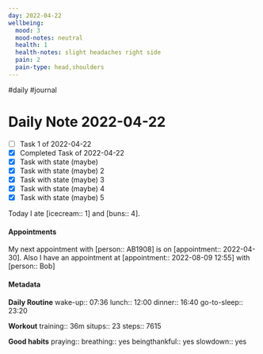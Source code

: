 ```yaml
---
day: 2022-04-22
wellbeing:
  mood: 3
  mood-notes: neutral
  health: 1
  health-notes: slight headaches right side
  pain: 2
  pain-type: head,shoulders
---
```

#daily #journal

# Daily Note 2022-04-22

- [ ] Task 1 of 2022-04-22
- [x] Completed Task of 2022-04-22
- [x] Task with state (maybe)
- [x] Task with state (maybe) 2
- [x] Task with state (maybe) 3
- [x] Task with state (maybe) 4
- [x] Task with state (maybe) 5

Today I ate [icecream:: 1] and [buns:: 4].

#### Appointments
My next appointment with [person:: AB1908] is on [appointment:: 2022-04-30].
Also I have an appointment at [appointment:: 2022-08-09 12:55] with [person:: Bob]

#### Metadata

**Daily Routine**
wake-up:: 07:36
lunch:: 12:00
dinner:: 16:40
go-to-sleep:: 23:20

**Workout**
training:: 36m
situps:: 23
steps:: 7615

**Good habits**
praying:: 
breathing:: yes
beingthankful:: yes
slowdown:: yes
